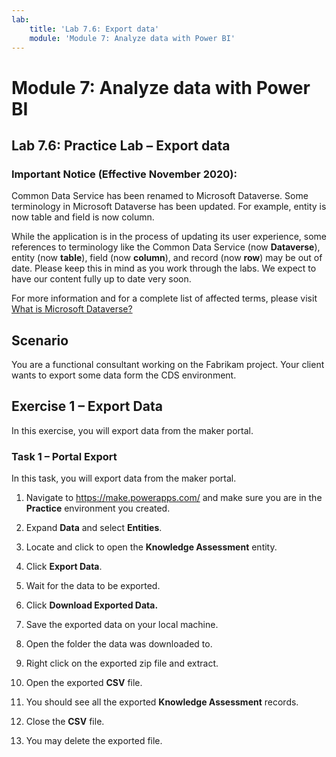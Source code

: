 ```yaml
---
lab:
    title: 'Lab 7.6: Export data'
    module: 'Module 7: Analyze data with Power BI'
---
```


Module 7: Analyze data with Power BI
=======================

## Lab 7.6: Practice Lab – Export data

### Important Notice (Effective November 2020):
Common Data Service has been renamed to Microsoft Dataverse. Some terminology in Microsoft Dataverse has been updated. For example, entity is now table and field is now column. 

While the application is in the process of updating its user experience, some references to terminology like the Common Data Service (now **Dataverse**), entity (now **table**), field (now **column**), and record (now **row**) may be out of date. Please keep this in mind as you work through the labs. We expect to have our content fully up to date very soon. 

For more information and for a complete list of affected terms, please visit [What is Microsoft Dataverse?](https://docs.microsoft.com/en-us/powerapps/maker/common-data-service/data-platform-intro#terminology-updates)

Scenario
--------

You are a functional consultant working on the Fabrikam project. Your client
wants to export some data form the CDS environment.

Exercise 1 – Export Data
------------------------

In this exercise, you will export data from the maker portal.

### Task 1 – Portal Export

In this task, you will export data from the maker portal.

1.  Navigate to <https://make.powerapps.com/> and make sure you are in the **Practice** environment you created.

2.  Expand **Data** and select **Entities**.

3.  Locate and click to open the **Knowledge Assessment** entity.

4.  Click **Export Data**.

5.  Wait for the data to be exported.

6.  Click **Download Exported Data.**

7.  Save the exported data on your local machine.

8.  Open the folder the data was downloaded to.

9.  Right click on the exported zip file and extract.

10. Open the exported **CSV** file.

11. You should see all the exported **Knowledge Assessment** records.

12. Close the **CSV** file.

13. You may delete the exported file.
